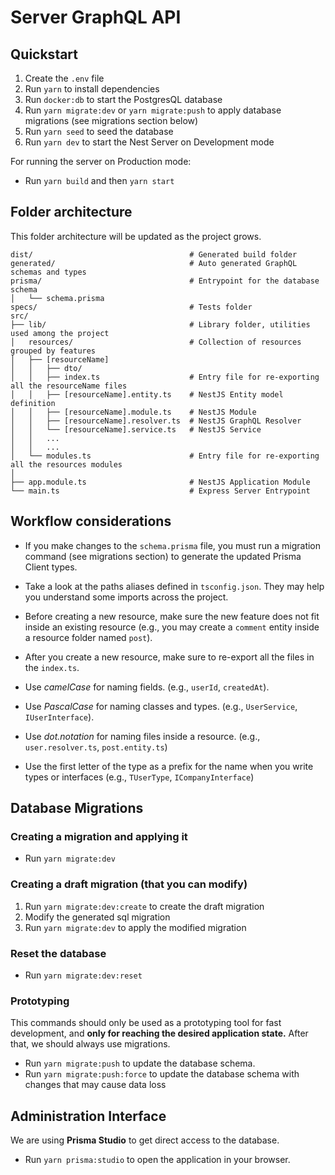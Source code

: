# Server GraphQL API

## Quickstart

1. Create the `.env` file
2. Run `yarn` to install dependencies
3. Run `docker:db` to start the PostgresQL database
4. Run `yarn migrate:dev` or `yarn migrate:push` to apply database migrations (see migrations section below)
5. Run `yarn seed` to seed the database
6. Run `yarn dev` to start the Nest Server on Development mode

For running the server on Production mode:

- Run `yarn build` and then `yarn start`


## Folder architecture

This folder architecture will be updated as the project grows.

```
dist/                                   # Generated build folder
generated/                              # Auto generated GraphQL schemas and types
prisma/                                 # Entrypoint for the database schema
│   └── schema.prisma
specs/                                  # Tests folder
src/
├── lib/                                # Library folder, utilities used among the project
│   resources/                          # Collection of resources grouped by features
│   ├── [resourceName]
│   │   ├── dto/       
│   │   ├── index.ts                    # Entry file for re-exporting all the resourceName files
│   │   ├── [resourceName].entity.ts    # NestJS Entity model definition
│   │   ├── [resourceName].module.ts    # NestJS Module
│   │   ├── [resourceName].resolver.ts  # NestJS GraphQL Resolver
│   │   └── [resourceName].service.ts   # NestJS Service
│   │   ...
│   │   ...
│   └── modules.ts                      # Entry file for re-exporting all the resources modules
│
├── app.module.ts                       # NestJS Application Module
└── main.ts                             # Express Server Entrypoint
```

## Workflow considerations

- If you make changes to the `schema.prisma` file, you must run a migration command (see migrations section) to generate the updated Prisma Client types.

- Take a look at the paths aliases defined in `tsconfig.json`. They may help you understand some imports across the project.

- Before creating a new resource, make sure the new feature does not fit inside an existing resource (e.g., you may create a `comment` entity inside a resource folder named `post`).

- After you create a new resource, make sure to re-export all the files in the `index.ts`.

- Use *camelCase* for naming fields. (e.g., `userId`, `createdAt`).

- Use *PascalCase* for naming classes and types. (e.g., `UserService`, `IUserInterface`).

- Use *dot.notation* for naming files inside a resource. (e.g., `user.resolver.ts`, `post.entity.ts`)

- Use the first letter of the type as a prefix for the name when you write types or interfaces (e.g., `TUserType`, `ICompanyInterface`)

## Database Migrations

### Creating a migration and applying it

- Run `yarn migrate:dev`

### Creating a draft migration (that you can modify)

1. Run `yarn migrate:dev:create` to create the draft migration
2. Modify the generated sql migration
3. Run `yarn migrate:dev` to apply the modified migration

### Reset the database

- Run `yarn migrate:dev:reset`

### Prototyping

This commands should only be used as a prototyping tool for fast development, and **only for reaching the desired application state.** After that, we should always use migrations.

- Run `yarn migrate:push` to update the database schema.
- Run `yarn migrate:push:force` to update the database schema with changes that may cause data loss

## Administration Interface

We are using **Prisma Studio** to get direct access to the database.

- Run `yarn prisma:studio` to open the application in your browser.
